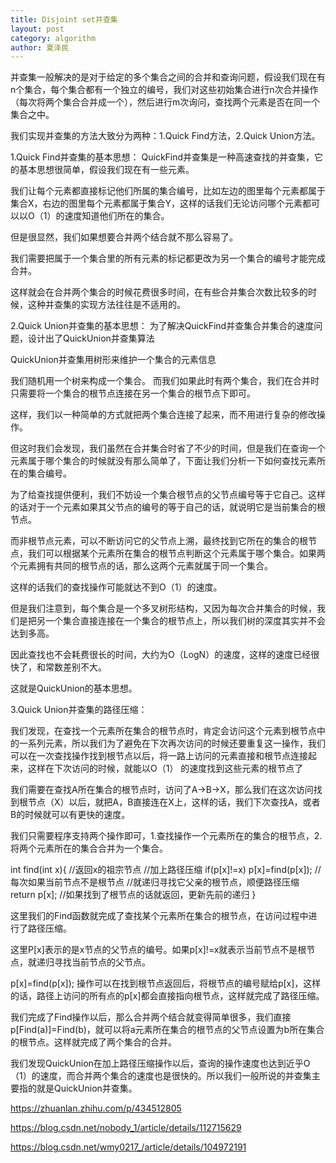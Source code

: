 ```yaml
---
title: Disjoint set并查集
layout: post
category: algorithm
author: 夏泽民
---
```

并查集一般解决的是对于给定的多个集合之间的合并和查询问题，假设我们现在有n个集合，每个集合都有一个独立的编号，我们对这些初始集合进行n次合并操作（每次将两个集合合并成一个），然后进行m次询问，查找两个元素是否在同一个集合之中。

我们实现并查集的方法大致分为两种：1.Quick Find方法，2.Quick Union方法。

1.Quick Find并查集的基本思想：
QuickFind并查集是一种高速查找的并查集，它的基本思想很简单，假设我们现在有一些元素。

我们让每个元素都直接标记他们所属的集合编号，比如左边的图里每个元素都属于集合X，右边的图里每个元素都属于集合Y，这样的话我们无论访问哪个元素都可以以O（1）的速度知道他们所在的集合。

但是很显然，我们如果想要合并两个结合就不那么容易了。

我们需要把属于一个集合里的所有元素的标记都更改为另一个集合的编号才能完成合并。

这样就会在合并两个集合的时候花费很多时间，在有些合并集合次数比较多的时候，这种并查集的实现方法往往是不适用的。

2.Quick Union并查集的基本思想：
为了解决QuickFind并查集合并集合的速度问题，设计出了QuickUnion并查集算法

QuickUnion并查集用树形来维护一个集合的元素信息

我们随机用一个树来构成一个集合。
而我们如果此时有两个集合，我们在合并时只需要将一个集合的根节点连接在另一个集合的根节点下即可。

这样，我们以一种简单的方式就把两个集合连接了起来，而不用进行复杂的修改操作。

但这时我们会发现，我们虽然在合并集合时省了不少的时间，但是我们在查询一个元素属于哪个集合的时候就没有那么简单了，下面让我们分析一下如何查找元素所在的集合编号。

为了给查找提供便利，我们不妨设一个集合根节点的父节点编号等于它自己。这样的话对于一个元素如果其父节点的编号的等于自己的话，就说明它是当前集合的根节点。

而非根节点元素，可以不断访问它的父节点上溯，最终找到它所在的集合的根节点，我们可以根据某个元素所在集合的根节点判断这个元素属于哪个集合。如果两个元素拥有共同的根节点的话，那么这两个元素就属于同一个集合。

这样的话我们的查找操作可能就达不到O（1）的速度。

但是我们注意到，每个集合是一个多叉树形结构，又因为每次合并集合的时候，我们是把另一个集合直接连接在一个集合的根节点上，所以我们树的深度其实并不会达到多高。

因此查找也不会耗费很长的时间，大约为O（LogN）的速度，这样的速度已经很快了，和常数差别不大。

这就是QuickUnion的基本思想。
<!-- more -->
3.Quick Union并查集的路径压缩：


我们发现，在查找一个元素所在集合的根节点时，肯定会访问这个元素到根节点中的一系列元素，所以我们为了避免在下次再次访问的时候还要重复这一操作，我们可以在一次查找操作找到根节点以后，将一路上访问的元素直接和根节点连接起来，这样在下次访问的时候，就能以O（1） 的速度找到这些元素的根节点了

我们需要在查找A所在集合的根节点时，访问了A->B->X，那么我们在这次访问找到根节点（X）以后，就把A，B直接连在X上，这样的话，我们下次查找A，或者B的时候就可以有更快的速度。

我们只需要程序支持两个操作即可，1.查找操作一个元素所在的集合的根节点，2.将两个元素所在的集合合并为一个集合。

int find(int x){
	//返回x的祖宗节点
	//加上路径压缩
	if(p[x]!=x) p[x]=find(p[x]);
	//每次如果当前节点不是根节点
	//就递归寻找它父亲的根节点，顺便路径压缩 
	return p[x];
	//如果找到了根节点的话就返回，更新先前的递归 
}

这里我们的Find函数就完成了查找某个元素所在集合的根节点，在访问过程中进行了路径压缩。

这里P[x]表示的是x节点的父节点的编号。如果p[x]!=x就表示当前节点不是根节点，就递归寻找当前节点的父节点。

p[x]=find(p[x]); 操作可以在找到根节点返回后，将根节点的编号赋给p[x]，这样的话，路径上访问的所有点的p[x]都会直接指向根节点，这样就完成了路径压缩。

我们完成了Find操作以后，那么合并两个结合就变得简单很多，我们直接p[Find(a)]=Find(b)，就可以将a元素所在集合的根节点的父节点设置为b所在集合的根节点。这样就完成了两个集合的合并。

我们发现QuickUnion在加上路径压缩操作以后，查询的操作速度也达到近乎O（1）的速度，而合并两个集合的速度也是很快的。所以我们一般所说的并查集主要指的就是QuickUnion并查集。

https://zhuanlan.zhihu.com/p/434512805

https://blog.csdn.net/nobody_1/article/details/112715629

https://blog.csdn.net/wmy0217_/article/details/104972191
